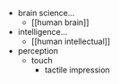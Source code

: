 - brain science...
    - [[human brain]]
- intelligence...
    - [[human intellectual]]
- perception
    - touch
        - tactile impression
